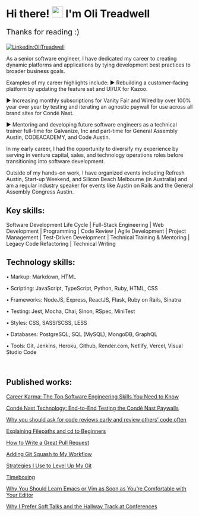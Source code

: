 # Hi there! <img src="https://raw.githubusercontent.com/syedareehaquasar/syedareehaquasar/master/gifs/Hi.gif" width="30px"> I'm Oli Treadwell

<p style="font-size:20px;"> Thanks for reading :)</p>

[![Linkedin:OliTreadwell](https://img.shields.io/badge/-OliTreadwell-blue?style=flat-square&logo=Linkedin&logoColor=white&link=https://www.linkedin.com/in/olitreadwell/)](https://www.linkedin.com/in/olitreadwell/)


As a senior software engineer, I have dedicated my career to creating dynamic platforms and applications by tying development best practices to broader business goals.

Examples of my career highlights include:
► Rebuilding a customer-facing platform by updating the feature set and UI/UX for Kazoo.

► Increasing monthly subscriptions for Vanity Fair and Wired by over 100% year over year by testing and iterating an agnostic paywall for use across all brand sites for Condé Nast.

► Mentoring and developing future software engineers as a technical trainer full-time for Galvanize, Inc and part-time for General Assembly Austin, CODEACADEMY, and Code Austin.

In my early career, I had the opportunity to diversify my experience by serving in venture capital, sales, and technology operations roles before transitioning into software development.

Outside of my hands-on work, I have organized events including Refresh Austin, Start-up Weekend, and Silicon Beach Melbourne (in Australia) and am a regular industry speaker for events like Austin on Rails and the General Assembly Congress Austin.

## Key skills:


Software Development Life Cycle | Full-Stack Engineering | Web Development | Programming | Code Review | Agile Development | Project Management | Test-Driven Development | Technical Training & Mentoring | Legacy Code Refactoring | Technical Writing


## Technology skills:

•  Markup: Markdown, HTML

•  Scripting: JavaScript, TypeScript, Python, Ruby, HTML, CSS

•  Frameworks: NodeJS, Express, ReactJS, Flask, Ruby on Rails, Sinatra

•  Testing: Jest, Mocha, Chai, Sinon, RSpec, MiniTest

•  Styles: CSS, SASS/SCSS, LESS

•  Databases: PostgreSQL, SQL (MySQL), MongoDB, GraphQL

•  Tools: Git, Jenkins, Heroku, Github, Render.com, Netlify, Vercel, Visual Studio Code

<br>

## Published works:

[Career Karma: The Top Software Engineering Skills You Need to Know](https://careerkarma.com/blog/flatiron-school-top-software-engineering-skills-you-need/)

[Condé Nast Technology: End-to-End Testing the Condé Nast Paywalls](https://technology.condenast.com/story/end-to-end-testing-conde-nast-paywalls)

[Why you should ask for code reviews early and review others’ code often](https://www.linkedin.com/pulse/why-you-should-ask-code-reviews-early-review-others-oli-treadwell/?trackingId=pH25ATRWe8H%2F2HL05Lz36w%3D%3D)

[Explaining Filepaths and cd to Beginners](https://www.linkedin.com/pulse/explaining-filepaths-cd-beginners-oli-treadwell/?trackingId=pfMuXrWFRUClxkJK0NeGcA%3D%3D)

[How to Write a Great Pull Request](https://www.linkedin.com/pulse/how-write-great-pull-request-oli-treadwell/?trackingId=pfMuXrWFRUClxkJK0NeGcA%3D%3D)

[Adding Git Squash to My Workflow](https://www.linkedin.com/pulse/adding-git-squash-my-workflow-oli-treadwell/?trackingId=pfMuXrWFRUClxkJK0NeGcA%3D%3D)

[Strategies I Use to Level Up My Git](https://www.linkedin.com/pulse/strategies-i-use-level-up-my-git-oli-treadwell/?trackingId=pfMuXrWFRUClxkJK0NeGcA%3D%3D)

[Timeboxing](https://www.linkedin.com/pulse/timeboxing-oli-treadwell/?trackingId=pfMuXrWFRUClxkJK0NeGcA%3D%3D)

[Why You Should Learn Emacs or Vim as Soon as You’re Comfortable with Your Editor](https://www.linkedin.com/pulse/why-you-should-learn-emacs-vim-soon-youre-comfortable-oli-treadwell/?trackingId=pfMuXrWFRUClxkJK0NeGcA%3D%3D)

[Why I Prefer Soft Talks and the Hallway Track at Conferences](https://www.linkedin.com/pulse/why-i-prefer-soft-talks-hallway-track-conferences-oli-treadwell/?trackingId=pfMuXrWFRUClxkJK0NeGcA%3D%3D)

<!--
**GITHUB STAT'S**

![stats](https://github-readme-stats.vercel.app/api?username=olitreadwell&show_icons=true&theme=synthwave)

Today is Thursday, 15 June, 13:05 GMT-7.
-->
